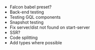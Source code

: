 * Falcon babel preset?
* Back-end testing
* Testing GQL components
* Snapshot testing
* Fix server/dist not found on start-server
* SSR?
* Code splitting
* Add types where possible
